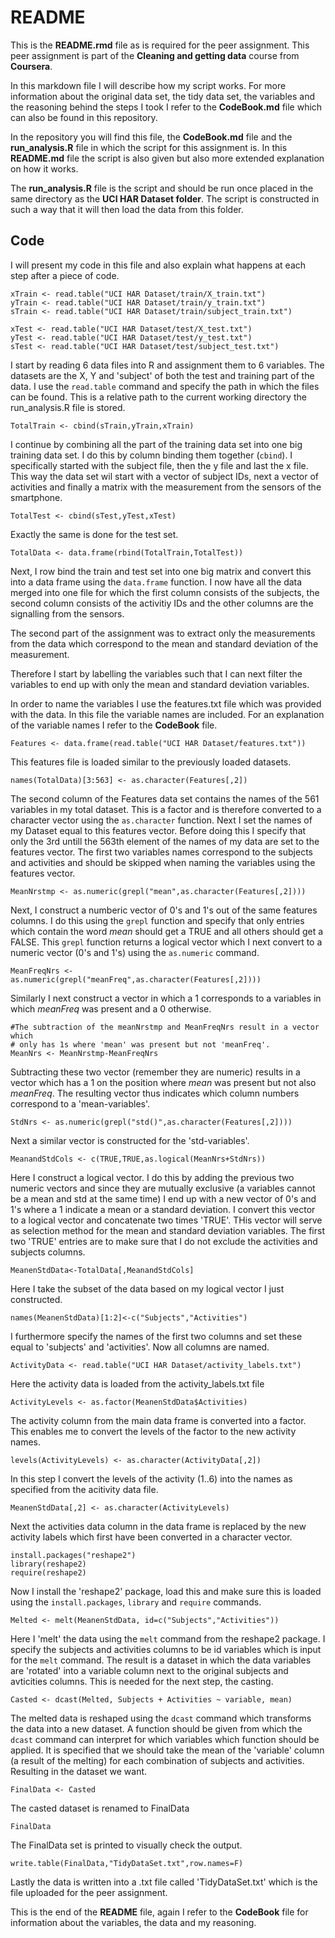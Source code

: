 README
========================================================

This is the **README.rmd** file as is required for the peer assignment.
This peer assignment is part of the **Cleaning and getting data** course from
**Coursera**.

In this markdown file I will describe how my script works. 
For more information about the original data set, the tidy data set, the variables and the reasoning behind the steps I took I refer to the **CodeBook.md** file which can also be found in this repository.

In the repository you will find this file, the **CodeBook.md** file and the **run_analysis.R** file in which the script for this assignment is. In this **README.md** file the script is also given but also more extended explanation on how it works. 

The **run_analysis.R** file is the script and should be run once placed in the same directory as the **UCI HAR Dataset folder**. The script is constructed in such a way that it will then load the data from this folder.

## Code ##
I will present my code in this file and also explain what happens at each step after a piece of code. 

    xTrain <- read.table("UCI HAR Dataset/train/X_train.txt")
    yTrain <- read.table("UCI HAR Dataset/train/y_train.txt")
    sTrain <- read.table("UCI HAR Dataset/train/subject_train.txt")

    xTest <- read.table("UCI HAR Dataset/test/X_test.txt")
    yTest <- read.table("UCI HAR Dataset/test/y_test.txt")
    sTest <- read.table("UCI HAR Dataset/test/subject_test.txt")
    
I start by reading 6 data files into R and assignment them to 6 variables. The datasets are the X, Y and 'subject' of both the test and training part of the data.
I use the `read.table` command and specify the path in which the files can be found.
This is a relative path to the current working directory the run_analysis.R file is stored.

    TotalTrain <- cbind(sTrain,yTrain,xTrain)

I continue by combining all the part of the training data set into one big training data set. I do this by column binding them together (`cbind`). I specifically started with the subject file, then the y file and last the x file. This way the data set wil start with a vector of subject IDs, next a vector of activities and finally a matrix with the measurement from the sensors of the smartphone.

    TotalTest <- cbind(sTest,yTest,xTest)
    
Exactly the same is done for the test set.
    

    TotalData <- data.frame(rbind(TotalTrain,TotalTest))
    
Next, I row bind the train and test set into one big matrix and convert this into a data frame using the `data.frame` function. I now have all the data merged into one file for which the first column consists of the subjects, the second column consists of the activitiy IDs and the other columns are the signalling from the sensors.
    
The second part of the assignment was to extract only the measurements from the data which correspond to the mean and standard deviation of the measurement.

Therefore I start by labelling the variables such that I can next filter the variables to end up with only the mean and standard deviation variables.

In order to name the variables I use the features.txt file which was provided with the data. In this file the variable names are included. For an explanation of the variable names I refer to the **CodeBook** file.
    
    Features <- data.frame(read.table("UCI HAR Dataset/features.txt"))
    
This features file is loaded similar to the previously loaded datasets.
    
    names(TotalData)[3:563] <- as.character(Features[,2])
    
The second column of the Features data set contains the names of the 561 variables in my total dataset. This is a factor and is therefore converted to a character vector using the `as.character` function. Next I set the names of my Dataset equal to this features vector. Before doing this I specify that only the 3rd untill the 563th element of the names of my data are set to the features vector. The first two variables names correspond to the subjects and activities and should be skipped when naming the variables using the features vector.
    
    MeanNrstmp <- as.numeric(grepl("mean",as.character(Features[,2])))
 
Next, I construct a numberic vector of 0's and 1's out of the same features columns. I do this using the `grepl` function and specify that only entries which contain the word *mean* should get a TRUE and all others should get a FALSE. This `grepl` function returns a logical vector which I next convert to a numeric vector (0's and 1's) using the `as.numeric` command.
 
    MeanFreqNrs <- as.numeric(grepl("meanFreq",as.character(Features[,2])))
 
Similarly I next construct a vector in which a 1 corresponds to a variables in which *meanFreq* was present and a 0 otherwise.
 
    #The subtraction of the meanNrstmp and MeanFreqNrs result in a vector which
    # only has 1s where 'mean' was present but not 'meanFreq'.
    MeanNrs <- MeanNrstmp-MeanFreqNrs
    
Subtracting these two vector (remember they are numeric) results in a vector which has a 1 on the position where *mean* was present but not also *meanFreq*. The resulting vector thus indicates which column numbers correspond to a 'mean-variables'.
    
    StdNrs <- as.numeric(grepl("std()",as.character(Features[,2])))

Next a similar vector is constructed for the 'std-variables'. 
 
    MeanandStdCols <- c(TRUE,TRUE,as.logical(MeanNrs+StdNrs))
    
Here I construct a logical vector. I do this by adding the previous two numeric vectors and since they are mutually exclusive (a variables cannot be a mean and std at the same time) I end up with a new vector of 0's and 1's where a 1 indicate a mean or a standard deviation. I convert this vector to a logical vector and concatenate two times 'TRUE'. THis vector will serve as selection method for the mean and standard deviation variables. The first two 'TRUE' entries are to make sure that I do not exclude the activities and subjects columns.

    MeanenStdData<-TotalData[,MeanandStdCols]

Here I take the subset of the data based on my logical vector I just constructed.

    names(MeanenStdData)[1:2]<-c("Subjects","Activities")

I furthermore specify the names of the first two columns and set these equal to 'subjects' and 'activities'. Now all columns are named. 
 
    ActivityData <- read.table("UCI HAR Dataset/activity_labels.txt")
    
Here the activity data is loaded from the activity_labels.txt file

    ActivityLevels <- as.factor(MeanenStdData$Activities)

The activity column from the main data frame is converted into a factor. This enables me to convert the levels of the factor to the new activity names.
 
    levels(ActivityLevels) <- as.character(ActivityData[,2])

In this step I convert the levels of the activity (1..6) into the names as specified from the acitivity data file.

    MeanenStdData[,2] <- as.character(ActivityLevels)

Next the activities data column in the data frame is replaced by the new activity labels which first have been converted in a character vector.
 
    install.packages("reshape2")
    library(reshape2)
    require(reshape2)
    
Now I install the 'reshape2' package, load this and make sure this is loaded using the `install.packages`, `library` and `require` commands.

    Melted <- melt(MeanenStdData, id=c("Subjects","Activities"))

Here I 'melt' the data using the `melt` command from the reshape2 package. I specify the subjects and activities columns to be id variables which is input for the `melt` command. The result is a dataset in which the data variables are 'rotated' into a variable column next to the original subjects and avticities columns. This is needed for the next step, the casting.
 
    Casted <- dcast(Melted, Subjects + Activities ~ variable, mean)

The melted data is reshaped using the `dcast` command which transforms the data into a new dataset. A function should be given from which the `dcast` command can interpret for which variables which function should be applied. It is specified that we should take the mean of the 'variable' column (a result of the melting) for each combination of subjects and activities. Resulting in the dataset we want.

    FinalData <- Casted

The casted dataset is renamed to FinalData

    FinalData
    
The FinalData set is printed to visually check the output.

    write.table(FinalData,"TidyDataSet.txt",row.names=F)
    
Lastly the data is written into a .txt file called 'TidyDataSet.txt' which is the file uploaded for the peer assignment.
    
This is the end of the **README** file, again I refer to the **CodeBook** file for information about the variables, the data and my reasoning.
    
    

